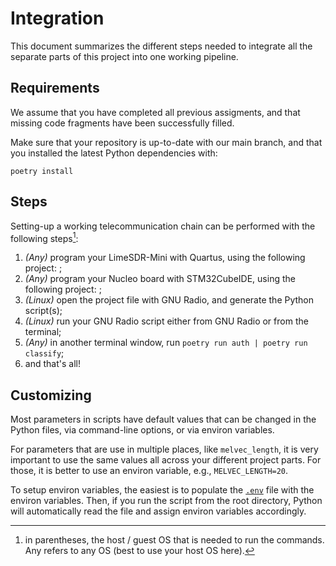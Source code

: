 # Integration

This document summarizes the different steps needed to integrate all the
separate parts of this project into one working pipeline.

## Requirements

We assume that you have completed all previous assigments,
and that missing code fragments have been successfully filled.

Make sure that your repository is up-to-date with our main branch, and
that you installed the latest Python dependencies with:

<!-- tell users to run commands from within the root directory or subdirectories -->

```
poetry install
```

## Steps

Setting-up a working telecommunication chain can be performed with
the following steps[^1]:

1. _(Any)_ program your LimeSDR-Mini with Quartus,
   using the following project: <TODO>;
2. _(Any)_ program your Nucleo board with STM32CubeIDE,
   using the following project: <TODO>;
3. _(Linux)_ open the <TODO> project file with GNU Radio,
   and generate the Python script(s);
4. _(Linux)_ run your GNU Radio script either from GNU Radio or from the terminal;
5. _(Any)_ in another terminal window, run `poetry run auth | poetry run classify`;
6. and that's all!

[^1]:
    in parentheses, the host / guest OS that is needed to run the commands.
    Any refers to any OS (best to use your host OS here).

## Customizing

Most parameters in scripts have default values that can be changed in the Python
files, via command-line options, or via environ variables.

For parameters that are use in multiple places, like `melvec_length`,
it is very important to use the same values all across your different
project parts. For those, it is better to use an environ variable,
e.g., `MELVEC_LENGTH=20`.

To setup environ variables, the easiest is to populate the [`.env`](.env) file with
the environ variables. Then, if you run the script from the root directory,
Python will automatically read the file and assign environ variables accordingly.

<TODO>
